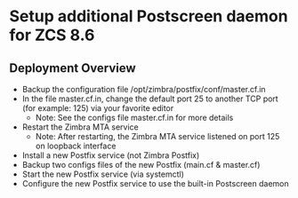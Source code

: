 # Setup additional Postscreen daemon for ZCS 8.6

## Deployment Overview
* Backup the configuration file /opt/zimbra/postfix/conf/master.cf.in
* In the file master.cf.in, change the default port 25 to another TCP port (for example: 125)
via your favorite editor
  * Note: See the configs file master.cf.in for more details
* Restart the Zimbra MTA service
  * Note: After restarting, the Zimbra MTA service listened on port 125 on loopback interface
* Install a new Postfix service (not Zimbra Postfix)
* Backup two configs files of the new Postfix (main.cf & master.cf)
* Start the new Postfix service (via systemctl)
* Configure the new Postfix service to use the built-in Postscreen daemon
